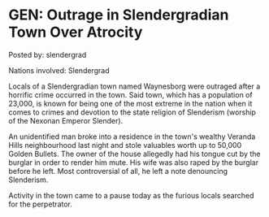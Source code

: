 # GEN: Outrage in Slendergradian Town Over Atrocity 

Posted by: slendergrad

Nations involved: Slendergrad

Locals of a Slendergradian town named Waynesborg were outraged after a horrific crime occurred in the town. Said town, which has a population of 23,000, is known for being one of the most extreme in the nation when it comes to crimes and devotion to the state religion of Slenderism (worship of the Nexonan Emperor Slender).

An unidentified man broke into a residence in the town's wealthy Veranda Hills neighbourhood last night and stole valuables worth up to 50,000 Golden Bullets. The owner of the house allegedly had his tongue cut by the burglar in order to render him mute. His wife was also raped by the burglar before he left. Most controversial of all, he left a note denouncing Slenderism.

Activity in the town came to a pause today as the furious locals searched for the perpetrator. 